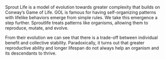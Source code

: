 Sprout Life is a model of evolution towards greater complexity that builds on Conway’s Game of Life. GOL is famous for having self-organizing patterns with lifelike behaviors emerge from simple rules. We take this emergence a step further. Sproutlife treats patterns like organisms, allowing them to reproduce, mutate, and evolve.

From their evolution we can see that there is a trade-off between individual benefit and collective stability. Paradoxically, it turns out that greater reproductive ability and longer lifespan do not always help an organism and its descendants to thrive.
